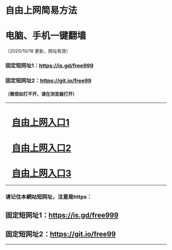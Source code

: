 # 自由上网简易方法

# 电脑、手机一键翻墙

（2020/10/18 更新，网址有效）

### 固定短网址1：https://is.gd/free999

### 固定短网址2：https://git.io/free99


#### （微信如打不开，请在浏览器打开）


***


# &nbsp;&nbsp; <a href="https://github.com/jyg66/4/wiki" target="_blank">自由上网入口1</a>

# &nbsp;&nbsp; <a href="https://github.com/begood0513/goodnews/blob/master/README.md" target="_blank">自由上网入口2</a>

# &nbsp;&nbsp; <a href="https://github.com/djerb2399/www/blob/master/README.md" target="_blank">自由上网入口3</a>



***

### 请记住本網站短网址，注意是https：

## 固定短网址1：https://is.gd/free999

## 固定短网址2：https://git.io/free99



***

<p></p>



